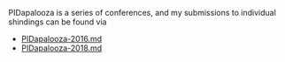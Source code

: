 PIDapalooza is a series of conferences, and my submissions to individual shindings can be found via

- [PIDapalooza-2016.md](PIDapalooza-2016.md)
- [PIDapalooza-2018.md](PIDapalooza-2018.md)

